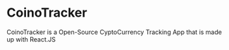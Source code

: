 # CoinoTracker
CoinoTracker is a Open-Source CyptoCurrency Tracking App that is made up with React.JS
